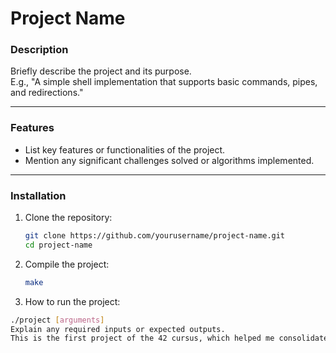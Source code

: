 # **Project Name**

### **Description**  
Briefly describe the project and its purpose.  
E.g., "A simple shell implementation that supports basic commands, pipes, and redirections."

---

### **Features**  
- List key features or functionalities of the project.
- Mention any significant challenges solved or algorithms implemented.

---

### **Installation**  
1. Clone the repository:  
   ```bash
   git clone https://github.com/yourusername/project-name.git
   cd project-name
2. Compile the project:
     ```bash
     make
3. How to run the project:
  ```bash
  ./project [arguments]
Explain any required inputs or expected outputs.
This is the first project of the 42 cursus, which helped me consolidate the knowledge aquired in the Piscine and learn about linked lists.
